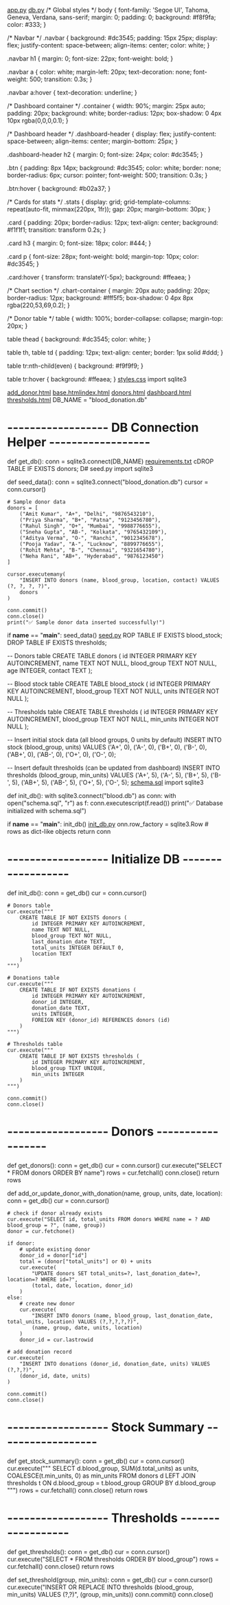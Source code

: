 [app.py](https://github.com/user-attachments/files/21941517/app.py)
[db.py](https://github.com/user-attachments/files/21941521/db.py)
/* Global styles */
body {
    font-family: 'Segoe UI', Tahoma, Geneva, Verdana, sans-serif;
    margin: 0;
    padding: 0;
    background: #f8f9fa;
    color: #333;
}

/* Navbar */
.navbar {
    background: #dc3545;
    padding: 15px 25px;
    display: flex;
    justify-content: space-between;
    align-items: center;
    color: white;
}

.navbar h1 {
    margin: 0;
    font-size: 22px;
    font-weight: bold;
}

.navbar a {
    color: white;
    margin-left: 20px;
    text-decoration: none;
    font-weight: 500;
    transition: 0.3s;
}

.navbar a:hover {
    text-decoration: underline;
}

/* Dashboard container */
.container {
    width: 90%;
    margin: 25px auto;
    padding: 20px;
    background: white;
    border-radius: 12px;
    box-shadow: 0 4px 10px rgba(0,0,0,0.1);
}

/* Dashboard header */
.dashboard-header {
    display: flex;
    justify-content: space-between;
    align-items: center;
    margin-bottom: 25px;
}

.dashboard-header h2 {
    margin: 0;
    font-size: 24px;
    color: #dc3545;
}

.btn {
    padding: 8px 14px;
    background: #dc3545;
    color: white;
    border: none;
    border-radius: 6px;
    cursor: pointer;
    font-weight: 500;
    transition: 0.3s;
}

.btn:hover {
    background: #b02a37;
}

/* Cards for stats */
.stats {
    display: grid;
    grid-template-columns: repeat(auto-fit, minmax(220px, 1fr));
    gap: 20px;
    margin-bottom: 30px;
}

.card {
    padding: 20px;
    border-radius: 12px;
    text-align: center;
    background: #f1f1f1;
    transition: transform 0.2s;
}

.card h3 {
    margin: 0;
    font-size: 18px;
    color: #444;
}

.card p {
    font-size: 28px;
    font-weight: bold;
    margin-top: 10px;
    color: #dc3545;
}

.card:hover {
    transform: translateY(-5px);
    background: #ffeaea;
}

/* Chart section */
.chart-container {
    margin: 20px auto;
    padding: 20px;
    border-radius: 12px;
    background: #fff5f5;
    box-shadow: 0 4px 8px rgba(220,53,69,0.2);
}

/* Donor table */
table {
    width: 100%;
    border-collapse: collapse;
    margin-top: 20px;
}

table thead {
    background: #dc3545;
    color: white;
}

table th, table td {
    padding: 12px;
    text-align: center;
    border: 1px solid #ddd;
}

table tr:nth-child(even) {
    background: #f9f9f9;
}

table tr:hover {
    background: #ffeaea;
}
[styles.css](https://github.com/user-attachments/files/21941539/styles.css)
import sqlite3

[add_donor.html](https://github.com/user-attachments/files/21941530/add_donor.html)
[base.html](https://github.com/user-attachments/files/21941533/base.html)[index.html](https://github.com/user-attachments/files/21941536/index.html)
[donors.html](https://github.com/user-attachments/files/21941535/donors.html)
[dashboard.html](https://github.com/user-attachments/files/21941534/dashboard.html)
[thresholds.html](https://github.com/user-attachments/files/21941532/thresholds.html)
DB_NAME = "blood_donation.db"

# ------------------ DB Connection Helper ------------------
def get_db():
    conn = sqlite3.connect(DB_NAME)
 [requirements.txt](https://github.com/user-attachments/files/21941526/requirements.txt)
   cDROP TABLE IF EXISTS donors;
D# seed.py
import sqlite3

def seed_data():
    conn = sqlite3.connect("blood_donation.db")
    cursor = conn.cursor()

    # Sample donor data
    donors = [
        ("Amit Kumar", "A+", "Delhi", "9876543210"),
        ("Priya Sharma", "B+", "Patna", "9123456780"),
        ("Rahul Singh", "O+", "Mumbai", "9988776655"),
        ("Sneha Gupta", "AB-", "Kolkata", "9765432109"),
        ("Aditya Verma", "O-", "Ranchi", "9012345678"),
        ("Pooja Yadav", "A-", "Lucknow", "8899776655"),
        ("Rohit Mehta", "B-", "Chennai", "9321654780"),
        ("Neha Rani", "AB+", "Hyderabad", "9876123450")
    ]

    cursor.executemany(
        "INSERT INTO donors (name, blood_group, location, contact) VALUES (?, ?, ?, ?)", 
        donors
    )

    conn.commit()
    conn.close()
    print("✅ Sample donor data inserted successfully!")

if __name__ == "__main__":
    seed_data()
[seed.py](https://github.com/user-attachments/files/21941529/seed.py)
ROP TABLE IF EXISTS blood_stock;
DROP TABLE IF EXISTS thresholds;

-- Donors table
CREATE TABLE donors (
    id INTEGER PRIMARY KEY AUTOINCREMENT,
    name TEXT NOT NULL,
    blood_group TEXT NOT NULL,
    age INTEGER,
    contact TEXT
);

-- Blood stock table
CREATE TABLE blood_stock (
    id INTEGER PRIMARY KEY AUTOINCREMENT,
    blood_group TEXT NOT NULL,
    units INTEGER NOT NULL
);

-- Thresholds table
CREATE TABLE thresholds (
    id INTEGER PRIMARY KEY AUTOINCREMENT,
    blood_group TEXT NOT NULL,
    min_units INTEGER NOT NULL
);

-- Insert initial stock data (all blood groups, 0 units by default)
INSERT INTO stock (blood_group, units) VALUES
('A+', 0),
('A-', 0),
('B+', 0),
('B-', 0),
('AB+', 0),
('AB-', 0),
('O+', 0),
('O-', 0);

-- Insert default thresholds (can be updated from dashboard)
INSERT INTO thresholds (blood_group, min_units) VALUES
('A+', 5),
('A-', 5),
('B+', 5),
('B-', 5),
('AB+', 5),
('AB-', 5),
('O+', 5),
('O-', 5);
[schema.sql](https://github.com/user-attachments/files/21941527/schema.sql)
import sqlite3

def init_db():
    with sqlite3.connect("blood.db") as conn:
        with open("schema.sql", "r") as f:
            conn.executescript(f.read())
    print("✅ Database initialized with schema.sql")

if __name__ == "__main__":
    init_db()
[init_db.py](https://github.com/user-attachments/files/21941524/init_db.py)
onn.row_factory = sqlite3.Row  # rows as dict-like objects
    return conn

# ------------------ Initialize DB ------------------
def init_db():
    conn = get_db()
    cur = conn.cursor()

    # Donors table
    cur.execute("""
        CREATE TABLE IF NOT EXISTS donors (
            id INTEGER PRIMARY KEY AUTOINCREMENT,
            name TEXT NOT NULL,
            blood_group TEXT NOT NULL,
            last_donation_date TEXT,
            total_units INTEGER DEFAULT 0,
            location TEXT
        )
    """)

    # Donations table
    cur.execute("""
        CREATE TABLE IF NOT EXISTS donations (
            id INTEGER PRIMARY KEY AUTOINCREMENT,
            donor_id INTEGER,
            donation_date TEXT,
            units INTEGER,
            FOREIGN KEY (donor_id) REFERENCES donors (id)
        )
    """)

    # Thresholds table
    cur.execute("""
        CREATE TABLE IF NOT EXISTS thresholds (
            id INTEGER PRIMARY KEY AUTOINCREMENT,
            blood_group TEXT UNIQUE,
            min_units INTEGER
        )
    """)

    conn.commit()
    conn.close()

# ------------------ Donors ------------------
def get_donors():
    conn = get_db()
    cur = conn.cursor()
    cur.execute("SELECT * FROM donors ORDER BY name")
    rows = cur.fetchall()
    conn.close()
    return rows

def add_or_update_donor_with_donation(name, group, units, date, location):
    conn = get_db()
    cur = conn.cursor()

    # check if donor already exists
    cur.execute("SELECT id, total_units FROM donors WHERE name = ? AND blood_group = ?", (name, group))
    donor = cur.fetchone()

    if donor:
        # update existing donor
        donor_id = donor["id"]
        total = (donor["total_units"] or 0) + units
        cur.execute(
            "UPDATE donors SET total_units=?, last_donation_date=?, location=? WHERE id=?",
            (total, date, location, donor_id)
        )
    else:
        # create new donor
        cur.execute(
            "INSERT INTO donors (name, blood_group, last_donation_date, total_units, location) VALUES (?,?,?,?,?)",
            (name, group, date, units, location)
        )
        donor_id = cur.lastrowid

    # add donation record
    cur.execute(
        "INSERT INTO donations (donor_id, donation_date, units) VALUES (?,?,?)",
        (donor_id, date, units)
    )

    conn.commit()
    conn.close()

# ------------------ Stock Summary ------------------
def get_stock_summary():
    conn = get_db()
    cur = conn.cursor()
    cur.execute("""
        SELECT d.blood_group, 
               SUM(d.total_units) as units,
               COALESCE(t.min_units, 0) as min_units
        FROM donors d
        LEFT JOIN thresholds t ON d.blood_group = t.blood_group
        GROUP BY d.blood_group
    """)
    rows = cur.fetchall()
    conn.close()
    return rows

# ------------------ Thresholds ------------------
def get_thresholds():
    conn = get_db()
    cur = conn.cursor()
    cur.execute("SELECT * FROM thresholds ORDER BY blood_group")
    rows = cur.fetchall()
    conn.close()
    return rows

def set_threshold(group, min_units):
    conn = get_db()
    cur = conn.cursor()
    cur.execute("INSERT OR REPLACE INTO thresholds (blood_group, min_units) VALUES (?,?)", (group, min_units))
    conn.commit()
    conn.close()
